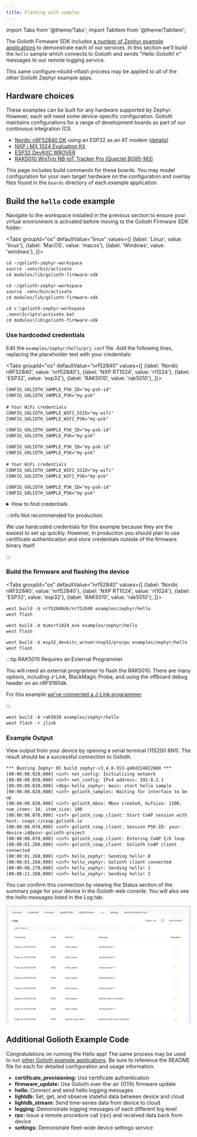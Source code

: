 ```yaml
---
title: Flashing with samples
---
```


import Tabs from '@theme/Tabs';
import TabItem from '@theme/TabItem';

The Golioth Firmware SDK includes [a number of Zephyr example
applications](https://github.com/golioth/golioth-firmware-sdk/tree/main/examples/zephyr)
to demonstrate each of our services. In this section we'll build the `hello`
sample which connects to Golioth and sends "Hello Golioth! n" messages to our
remote logging service.

This same configure&rarr;build&rarr;flash process may be applied to all of the
other Golioth Zephyr example apps.

## Hardware choices

These examples can be built for any hardware supported by Zephyr. However, each
will need some device-specific configuration. Golioth maintains configurations
for a range of development boards as part of our continuous integration (CI).

* [Nordic nRF52840
  DK](https://www.nordicsemi.com/Products/Development-hardware/nRF52840-DK)
  using an ESP32 as an AT modem
  ([details](https://github.com/golioth/golioth-firmware-sdk/tree/main/examples/zephyr/hello#nrf52840-dk--esp32-wroom-32))
* [NXP i.MX 1024 Evaluation
  Kit](https://www.nxp.com/design/design-center/development-boards/i-mx-evaluation-and-development-boards/i-mx-rt1024-evaluation-kit:MIMXRT1024-EVK)
* [ESP32 DevKitC
  WROVER](https://www.espressif.com/en/products/devkits/esp32-devkitc)
* [RAK5010 WisTrio NB-IoT Tracker Pro (Quectel
  BG95-M3)](https://docs.rakwireless.com/Product-Categories/WisTrio/RAK5010)

This page includes build commands for these boards. You may model configuration
for your own target hardware on the configuration and overlay files found in the
`boards` directory of each example application.

## Build the `hello` code example

Navigate to the workspace installed in the previous section to ensure your
virtual environment is activated before moving to the Golioth Firmware SDK
folder:

<Tabs
groupId="os"
defaultValue="linux"
values={[
{label: 'Linux', value: 'linux'},
{label: 'MacOS', value: 'macos'},
{label: 'Windows', value: 'windows'},
]}>

<TabItem value="linux">

```console
cd ~/golioth-zephyr-workspace
source .venv/bin/activate
cd modules/lib/golioth-firmware-sdk
```

</TabItem>

<TabItem value="macos">

```console
cd ~/golioth-zephyr-workspace
source .venv/bin/activate
cd modules/lib/golioth-firmware-sdk
```

</TabItem>

<TabItem value="windows">

```console
cd c:\golioth-zephyr-workspace
.venv\Scripts\activate.bat
cd modules\lib\golioth-firmware-sdk
```

</TabItem>
</Tabs>

### Use hardcoded credentials

Edit the `examples/zephyr/hello/prj.conf` file. Add the following lines,
replacing the placeholder text with your credentials:

<Tabs
groupId="os"
defaultValue="nrf52840"
values={[
{label: 'Nordic nRF52840', value: 'nrf52840'},
{label: 'NXP RT1024', value: 'rt1024'},
{label: 'ESP32', value: 'esp32'},
{label: 'RAK5010', value: 'rak5010'},
]}>

<TabItem value="nrf52840">

```config title="examples/zephyr/hello/prj.conf"
CONFIG_GOLIOTH_SAMPLE_PSK_ID="my-psk-id"
CONFIG_GOLIOTH_SAMPLE_PSK="my-psk"

# Your WiFi credentials
CONFIG_GOLIOTH_SAMPLE_WIFI_SSID="my-wifi"
CONFIG_GOLIOTH_SAMPLE_WIFI_PSK="my-psk"
```
</TabItem>

<TabItem value="rt1024">

```config title="examples/zephyr/hello/prj.conf"
CONFIG_GOLIOTH_SAMPLE_PSK_ID="my-psk-id"
CONFIG_GOLIOTH_SAMPLE_PSK="my-psk"
```
</TabItem>

<TabItem value="esp32">

```config title="examples/zephyr/hello/prj.conf"
CONFIG_GOLIOTH_SAMPLE_PSK_ID="my-psk-id"
CONFIG_GOLIOTH_SAMPLE_PSK="my-psk"

# Your WiFi credentials
CONFIG_GOLIOTH_SAMPLE_WIFI_SSID="my-wifi"
CONFIG_GOLIOTH_SAMPLE_WIFI_PSK="my-psk"
```
</TabItem>

<TabItem value="rak5010">

```config title="examples/zephyr/hello/prj.conf"
CONFIG_GOLIOTH_SAMPLE_PSK_ID="my-psk-id"
CONFIG_GOLIOTH_SAMPLE_PSK="my-psk"
```
</TabItem>
</Tabs>

<details>
  <summary>How to find credentials</summary>

You must set Golioth credentials (and if necessary, WiFi credentials) for the
example to authenticate with Golioth. For these granular examples we will use
hardcoded credentials.

![Golioth Console device
credentials](../../../assets/gettingstarted-console-deviceview-credentialspanel.png)

* Golioth credentials are available in the `Credentials` tab for your device
    * Open the Golioth Console
    * Select `Devices` on  the left sidebar and choose your device from the
      resulting list
    * Click on the `Credentials` tab and copy your `PSK-ID` and `PSK`
* If your device connects via WiFi, you will need the `SSID` and `PSK` of your
  wireless access point.
</details>


:::info Not recommended for production

We use hardcoded credentials for this example because they are the easiest to
set up quickly. However, in production you should plan to use certificate
authentication and store credentials outside of the firmware binary itself.

:::

### Build the firmware and flashing the device

<Tabs
groupId="os"
defaultValue="nrf52840"
values={[
{label: 'Nordic nRF52840', value: 'nrf52840'},
{label: 'NXP RT1024', value: 'rt1024'},
{label: 'ESP32', value: 'esp32'},
{label: 'RAK5010', value: 'rak5010'},
]}>

<TabItem value="nrf52840">

```console
west build -b nrf52840dk/nrf52840 examples/zephyr/hello
west flash
```
</TabItem>

<TabItem value="rt1024">

```console
west build -b mimxrt1024_evk examples/zephyr/hello
west flash
```
</TabItem>

<TabItem value="esp32">

```console
west build -b esp32_devkitc_wrover/esp32/procpu examples/zephyr/hello
west flash
```
</TabItem>

<TabItem value="rak5010">

:::tip RAK5010 Requires an External Programmer

You will need an external programmer to flash the RAK5010. There are many
options, including J-Link, BlackMagic Probe, and using the offboard debug header
on an nRF9160dk.

For this example [we've connected a J-Link
programmer](https://docs.rakwireless.com/Product-Categories/WisTrio/RAK5010/Quickstart/#through-j-link-rtt-viewer).

:::

```console
west build -b rak5010 examples/zephyr/hello
west flash -r jlink
```
</TabItem>
</Tabs>

### Example Output

View output from your device by opening a serial terminal (115200 8N1). The
result should be a successful connection to Golioth.

```console
*** Booting Zephyr OS build zephyr-v3.4.0-553-g40d224022608 ***
[00:00:00.020,000] <inf> net_config: Initializing network
[00:00:00.020,000] <inf> net_config: IPv4 address: 192.0.2.1
[00:00:00.020,000] <dbg> hello_zephyr: main: start hello sample
[00:00:00.020,000] <inf> golioth_samples: Waiting for interface to be up
[00:00:00.020,000] <inf> golioth_mbox: Mbox created, bufsize: 1100, num_items: 10, item_size: 100
[00:00:00.070,000] <inf> golioth_coap_client: Start CoAP session with host: coaps://coap.golioth.io
[00:00:00.070,000] <inf> golioth_coap_client: Session PSK-ID: your-device-id@your-golioth-project
[00:00:00.070,000] <inf> golioth_coap_client: Entering CoAP I/O loop
[00:00:01.260,000] <inf> golioth_coap_client: Golioth CoAP client connected
[00:00:01.260,000] <inf> hello_zephyr: Sending hello! 0
[00:00:01.260,000] <inf> hello_zephyr: Golioth client connected
[00:00:06.270,000] <inf> hello_zephyr: Sending hello! 1
[00:00:11.280,000] <inf> hello_zephyr: Sending hello! 2
```

You can confirm this connection by viewing the Status section of the summary
page for your device in the Golioth web console. You will also see the hello
messages listed in the Log tab:

![Golioth web console log messages](../assets/golioth-console-hello-log-messages.png)

## Additional Golioth Example Code

Congratulations on running the Hello app! The same process may be used to run
[other Golioth example
applications](https://github.com/golioth/golioth-firmware-sdk/tree/main/examples/zephyr).
Be sure to reference the README file for each for detailed configuration and
usage information.

* **certificate_provisioning:** Use certificate authentication
* **firmware_update:** Use Golioth over-the-air (OTA) firmware update
* **hello:** Connect and send hello logging messages
* **lightdb:** Set, get, and observe stateful data between device and cloud
* **lightdb_stream:** Send time-series data from device to cloud
* **logging:** Demonstrate logging messages of each different log level
* **rpc:** Issue a remote procedure call (rpc) and received data back from device
* **settings:** Demonstrate fleet-wide device settings service
